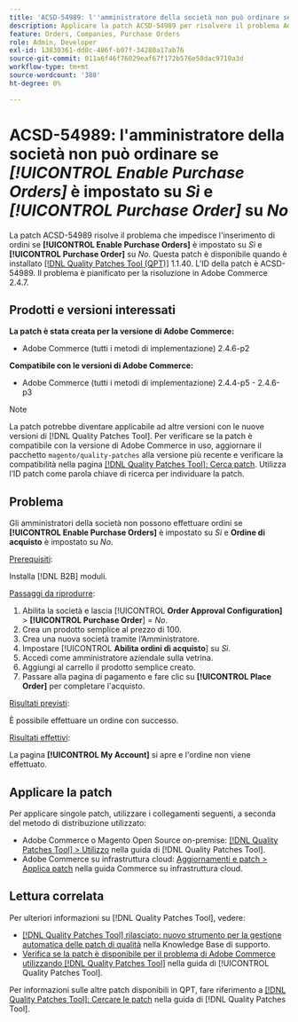 ```yaml
---
title: 'ACSD-54989: l''amministratore della società non può ordinare se [!UICONTROL Enable Purchase Orders] è impostato su Sì e [!UICONTROL Purchase Order] su No'
description: Applicare la patch ACSD-54989 per risolvere il problema Adobe Commerce che impedisce all'amministratore della società di effettuare ordini se [!UICONTROL Enable Purchase Orders] è impostato su Sì e [!UICONTROL Purchase Order] su No.
feature: Orders, Companies, Purchase Orders
role: Admin, Developer
exl-id: 13830361-dd0c-486f-b07f-34280a17ab76
source-git-commit: 011a6f46f76029eaf67f172b576e58dac9710a3d
workflow-type: tm+mt
source-wordcount: '388'
ht-degree: 0%

---
```


# ACSD-54989: l&#39;amministratore della società non può ordinare se *[!UICONTROL Enable Purchase Orders]* è impostato su *Sì* e *[!UICONTROL Purchase Order]* su *No*

La patch ACSD-54989 risolve il problema che impedisce l&#39;inserimento di ordini se **[!UICONTROL Enable Purchase Orders]** è impostato su *Sì* e **[!UICONTROL Purchase Order]** su *No*. Questa patch è disponibile quando è installato [[!DNL Quality Patches Tool (QPT)]](https://experienceleague.adobe.com/it/docs/commerce-operations/tools/quality-patches-tool/quality-patches-tool-to-self-serve-quality-patches) 1.1.40. L’ID della patch è ACSD-54989. Il problema è pianificato per la risoluzione in Adobe Commerce 2.4.7.

## Prodotti e versioni interessati

**La patch è stata creata per la versione di Adobe Commerce:**

* Adobe Commerce (tutti i metodi di implementazione) 2.4.6-p2

**Compatibile con le versioni di Adobe Commerce:**

* Adobe Commerce (tutti i metodi di implementazione) 2.4.4-p5 - 2.4.6-p3

>[!NOTE]
>
>La patch potrebbe diventare applicabile ad altre versioni con le nuove versioni di [!DNL Quality Patches Tool]. Per verificare se la patch è compatibile con la versione di Adobe Commerce in uso, aggiornare il pacchetto `magento/quality-patches` alla versione più recente e verificare la compatibilità nella pagina [[!DNL Quality Patches Tool]: Cerca patch](https://experienceleague.adobe.com/tools/commerce-quality-patches/index.html?lang=it). Utilizza l’ID patch come parola chiave di ricerca per individuare la patch.

## Problema

Gli amministratori della società non possono effettuare ordini se **[!UICONTROL Enable Purchase Orders]** è impostato su *Sì* e **Ordine di acquisto** è impostato su *No*.

<u>Prerequisiti</u>:

Installa [!DNL B2B] moduli.

<u>Passaggi da riprodurre</u>:

1. Abilita la società e lascia [!UICONTROL **Order Approval Configuration]** > **[!UICONTROL Purchase Order**] = *No*.
1. Crea un prodotto semplice al prezzo di 100.
1. Crea una nuova società tramite l’Amministratore.
1. Impostare [!UICONTROL **Abilita ordini di acquisto**] su *Sì*.
1. Accedi come amministratore aziendale sulla vetrina.
1. Aggiungi al carrello il prodotto semplice creato.
1. Passare alla pagina di pagamento e fare clic su **[!UICONTROL Place Order]** per completare l&#39;acquisto.

<u>Risultati previsti</u>:

È possibile effettuare un ordine con successo.

<u>Risultati effettivi</u>:

La pagina **[!UICONTROL My Account]** si apre e l&#39;ordine non viene effettuato.

## Applicare la patch

Per applicare singole patch, utilizzare i collegamenti seguenti, a seconda del metodo di distribuzione utilizzato:

* Adobe Commerce o Magento Open Source on-premise: [[!DNL Quality Patches Tool] > Utilizzo](/help/tools/quality-patches-tool/usage.md) nella guida di [!DNL Quality Patches Tool].
* Adobe Commerce su infrastruttura cloud: [Aggiornamenti e patch > Applica patch](https://experienceleague.adobe.com/docs/commerce-cloud-service/user-guide/develop/upgrade/apply-patches.html?lang=it) nella guida Commerce su infrastruttura cloud.

## Lettura correlata

Per ulteriori informazioni su [!DNL Quality Patches Tool], vedere:

* [[!DNL Quality Patches Tool] rilasciato: nuovo strumento per la gestione automatica delle patch di qualità](https://experienceleague.adobe.com/it/docs/commerce-operations/tools/quality-patches-tool/quality-patches-tool-to-self-serve-quality-patches) nella Knowledge Base di supporto.
* [Verifica se la patch è disponibile per il problema di Adobe Commerce utilizzando  [!DNL Quality Patches Tool]](/help/tools/quality-patches-tool/patches-available-in-qpt/check-patch-for-magento-issue-with-magento-quality-patches.md) nella guida di [!UICONTROL Quality Patches Tool].


Per informazioni sulle altre patch disponibili in QPT, fare riferimento a [[!DNL Quality Patches Tool]: Cercare le patch](https://experienceleague.adobe.com/tools/commerce-quality-patches/index.html?lang=it) nella guida di [!DNL Quality Patches Tool].
